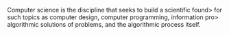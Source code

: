 Computer science is the discipline that seeks to build a scientific found>
for such topics as computer design, computer programming, information pro>
algorithmic solutions of problems, and the algorithmic process itself.
